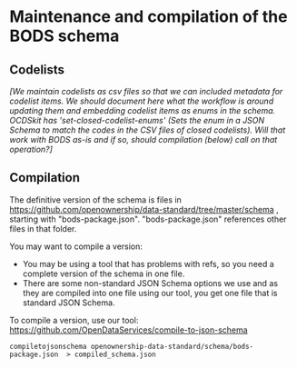 # Maintenance and compilation of the BODS schema

## Codelists
_[We maintain codelists as csv files so that we can included metadata for codelist items. We should document here what the workflow is around updating them and embedding codelist items as enums in the schema. OCDSkit has 'set-closed-codelist-enums' (Sets the enum in a JSON Schema to match the codes in the CSV files of closed codelists). Will that work with BODS as-is and if so, should compilation (below) call on that operation?]_


## Compilation

The definitive version of the schema is files in https://github.com/openownership/data-standard/tree/master/schema , starting with "bods-package.json". "bods-package.json" references other files in that folder.

You may want to compile a version:

  *  You may be using a tool that has problems with refs, so you need a complete version of the schema in one file.
  *  There are some non-standard JSON Schema options we use and as they are compiled into one file using our tool, you get one file that is standard JSON Schema.

To compile a version, use our tool: https://github.com/OpenDataServices/compile-to-json-schema

    compiletojsonschema openownership-data-standard/schema/bods-package.json  > compiled_schema.json




